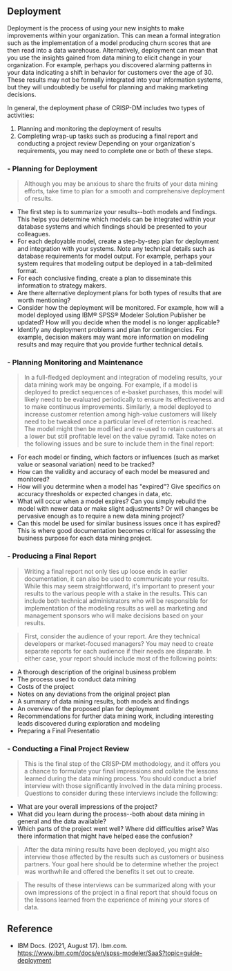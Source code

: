 ## Deployment
Deployment is the process of using your new insights to make improvements within your organization. This can mean a formal integration such as the implementation of a model producing churn scores that are then read into a data warehouse. Alternatively, deployment can mean that you use the insights gained from data mining to elicit change in your organization. For example, perhaps you discovered alarming patterns in your data indicating a shift in behavior for customers over the age of 30. These results may not be formally integrated into your information systems, but they will undoubtedly be useful for planning and making marketing decisions.

In general, the deployment phase of CRISP-DM includes two types of activities:
1) Planning and monitoring the deployment of results
2) Completing wrap-up tasks such as producing a final report and conducting a project review
Depending on your organization's requirements, you may need to complete one or both of these steps.

### - Planning for Deployment ###

> Although you may be anxious to share the fruits of your data mining efforts, take time to plan for a smooth and comprehensive deployment of results.
 - The first step is to summarize your results--both models and findings. This helps you determine which models can be integrated within your database systems and which findings should be presented to your colleagues.
 - For each deployable model, create a step-by-step plan for deployment and integration with your systems. Note any technical details such as database requirements for model output. For example, perhaps your system requires that modeling output be deployed in a tab-delimited format.
 - For each conclusive finding, create a plan to disseminate this information to strategy makers.
 - Are there alternative deployment plans for both types of results that are worth mentioning?
 - Consider how the deployment will be monitored. For example, how will a model deployed using IBM® SPSS® Modeler Solution Publisher be updated? How will you decide when the model is no longer applicable?
 - Identify any deployment problems and plan for contingencies. For example, decision makers may want more information on modeling results and may require that you provide further technical details.


### - Planning Monitoring and Maintenance ###
> In a full-fledged deployment and integration of modeling results, your data mining work may be ongoing. For example, if a model is deployed to predict sequences of e-basket purchases, this model will likely need to be evaluated periodically to ensure its effectiveness and to make continuous improvements. Similarly, a model deployed to increase customer retention among high-value customers will likely need to be tweaked once a particular level of retention is reached. The model might then be modified and re-used to retain customers at a lower but still profitable level on the value pyramid. Take notes on the following issues and be sure to include them in the final report:

 - For each model or finding, which factors or influences (such as market value or seasonal variation) need to be tracked?
 - How can the validity and accuracy of each model be measured and monitored?
 - How will you determine when a model has "expired"? Give specifics on accuracy thresholds or expected changes in data, etc.
 - What will occur when a model expires? Can you simply rebuild the model with newer data or make slight adjustments? Or will changes be pervasive enough as to require a new data mining project?
 - Can this model be used for similar business issues once it has expired? This is where good documentation becomes critical for assessing the business purpose for each data mining project.

### - Producing a Final Report ###
> Writing a final report not only ties up loose ends in earlier documentation, it can also be used to communicate your results. While this may seem straightforward, it's important to present your results to the various people with a stake in the results. This can include both technical administrators who will be responsible for implementation of the modeling results as well as marketing and management sponsors who will make decisions based on your results.

> First, consider the audience of your report. Are they technical developers or market-focused managers? You may need to create separate reports for each audience if their needs are disparate. In either case, your report should include most of the following points:

 - A thorough description of the original business problem
 - The process used to conduct data mining
 - Costs of the project
 - Notes on any deviations from the original project plan
 - A summary of data mining results, both models and findings
 - An overview of the proposed plan for deployment
 - Recommendations for further data mining work, including interesting leads discovered during exploration and modeling
 - Preparing a Final Presentatio


### - Conducting a Final Project Review ###
> This is the final step of the CRISP-DM methodology, and it offers you a chance to formulate your final impressions and collate the lessons learned during the data mining process. You should conduct a brief interview with those significantly involved in the data mining process. Questions to consider during these interviews include the following:

 - What are your overall impressions of the project?
 - What did you learn during the process--both about data mining in general and the data available?
 - Which parts of the project went well? Where did difficulties arise? Was there information that might have helped ease the confusion?

> After the data mining results have been deployed, you might also interview those affected by the results such as customers or business partners. Your goal here should be to determine whether the project was worthwhile and offered the benefits it set out to create.

> The results of these interviews can be summarized along with your own impressions of the project in a final report that should focus on the lessons learned from the experience of mining your stores of data.

## Reference
 - IBM Docs. (2021, August 17). Ibm.com. https://www.ibm.com/docs/en/spss-modeler/SaaS?topic=guide-deployment‌
